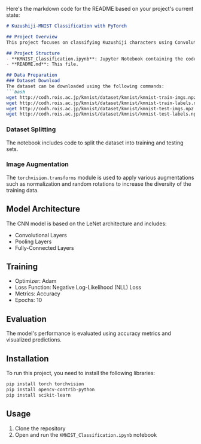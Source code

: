 Here's the markdown code for the README based on your project's current state:

```markdown
# Kuzushiji-MNIST Classification with PyTorch

## Project Overview
This project focuses on classifying Kuzushiji characters using Convolutional Neural Networks (CNNs) implemented in PyTorch. The CNN model is trained on the Kuzushiji-MNIST (KMNIST) dataset, which includes various characters. The goal is to build a model that can accurately classify images into their respective character categories.

## Project Structure
- **KMNIST_Classification.ipynb**: Jupyter Notebook containing the code for data preparation, model training, and evaluation.
- **README.md**: This file.

## Data Preparation
### Dataset Download
The dataset can be downloaded using the following commands:
```bash
wget http://codh.rois.ac.jp/kmnist/dataset/kmnist/kmnist-train-imgs.npz
wget http://codh.rois.ac.jp/kmnist/dataset/kmnist/kmnist-train-labels.npz
wget http://codh.rois.ac.jp/kmnist/dataset/kmnist/kmnist-test-imgs.npz
wget http://codh.rois.ac.jp/kmnist/dataset/kmnist/kmnist-test-labels.npz
```

### Dataset Splitting
The notebook includes code to split the dataset into training and testing sets.

### Image Augmentation
The `torchvision.transforms` module is used to apply various augmentations such as normalization and random rotations to increase the diversity of the training data.

## Model Architecture
The CNN model is based on the LeNet architecture and includes:
- Convolutional Layers
- Pooling Layers
- Fully-Connected Layers

## Training
- Optimizer: Adam
- Loss Function: Negative Log-Likelihood (NLL) Loss
- Metrics: Accuracy
- Epochs: 10

## Evaluation
The model's performance is evaluated using accuracy metrics and visualized predictions.

## Installation
To run this project, you need to install the following libraries:
```bash
pip install torch torchvision
pip install opencv-contrib-python
pip install scikit-learn
```

## Usage
1. Clone the repository
2. Open and run the `KMNIST_Classification.ipynb` notebook


```

